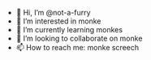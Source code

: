 - 👋 Hi, I’m @not-a-furry
- 👀 I’m interested in monke
- 🌱 I’m currently learning monkes
- 💞️ I’m looking to collaborate on monke
- 📫 How to reach me: monke screech

